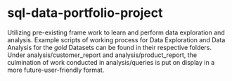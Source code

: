 # sql-data-portfolio-project
Utilizing pre-existing frame work to learn and perform data exploration and analysis.
Example scripts of working process for Data Exploration and Data Analysis for the *gold* Datasets can be found in their respective folders. Under analysis/customer_report and analysis/product_report, the culmination of work conducted in analysis/queries is put on display in a more future-user-friendly format.
